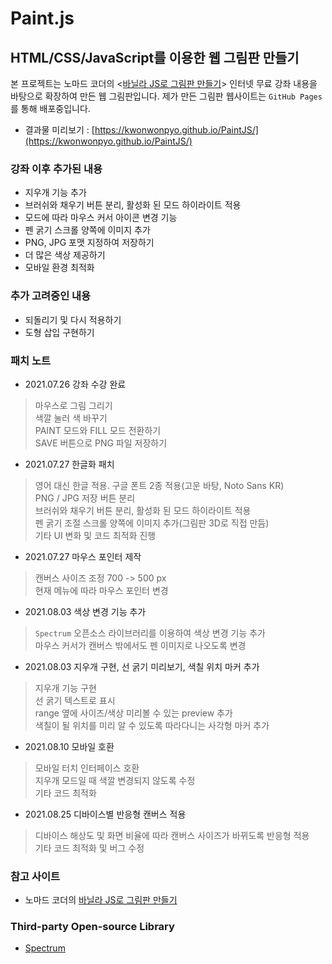 # Paint.js
## HTML/CSS/JavaScript를 이용한 웹 그림판 만들기

본 프로젝트는 노마드 코더의 <[바닐라 JS로 그림판 만들기](https://nomadcoders.co/javascript-for-beginners-2)> 인터넷 무료 강좌 내용을 바탕으로 확장하여 만든 웹 그림판입니다.
제가 만든 그림판 웹사이트는 `GitHub Pages`를 통해 배포중입니다. 

- 결과물 미리보기 : [https://kwonwonpyo.github.io/PaintJS/](https://kwonwonpyo.github.io/PaintJS/)

### 강좌 이후 추가된 내용

- 지우개 기능 추가
- 브러쉬와 채우기 버튼 분리, 활성화 된 모드 하이라이트 적용
- 모드에 따라 마우스 커서 아이콘 변경 기능
- 펜 굵기 스크롤 양쪽에 이미지 추가
- PNG, JPG 포맷 지정하여 저장하기
- 더 많은 색상 제공하기
- 모바일 환경 최적화

### 추가 고려중인 내용

- 되돌리기 및 다시 적용하기
- 도형 삽입 구현하기

### 패치 노트

- 2021.07.26 강좌 수강 완료 
> 마우스로 그림 그리기\
> 색깔 눌러 색 바꾸기\
> PAINT 모드와 FILL 모드 전환하기\
> SAVE 버튼으로 PNG 파일 저장하기

- 2021.07.27 한글화 패치
> 영어 대신 한글 적용. 구글 폰트 2종 적용(고운 바탕, Noto Sans KR)\
> PNG / JPG 저장 버튼 분리\
> 브러쉬와 채우기 버튼 분리, 활성화 된 모드 하이라이트 적용\
> 펜 굵기 조절 스크롤 양쪽에 이미지 추가(그림판 3D로 직접 만듬)\
> 기타 UI 변화 및 코드 최적화 진행

- 2021.07.27 마우스 포인터 제작
> 캔버스 사이즈 조정 700 -> 500 px\
> 현재 메뉴에 따라 마우스 포인터 변경

- 2021.08.03 색상 변경 기능 추가
> `Spectrum` 오픈소스 라이브러리를 이용하여 색상 변경 기능 추가\
> 마우스 커서가 캔버스 밖에서도 펜 이미지로 나오도록 변경

- 2021.08.03 지우개 구현, 선 굵기 미리보기, 색칠 위치 마커 추가
> 지우개 기능 구현\
> 선 굵기 텍스트로 표시\
> range 옆에 사이즈/색상 미리볼 수 있는 preview 추가\
> 색칠이 될 위치를 미리 알 수 있도록 따라다니는 사각형 마커 추가

- 2021.08.10 모바일 호환
> 모바일 터치 인터페이스 호환\
> 지우개 모드일 때 색깔 변경되지 않도록 수정\
> 기타 코드 최적화

- 2021.08.25 디바이스별 반응형 캔버스 적용
> 디바이스 해상도 및 화면 비율에 따라 캔버스 사이즈가 바뀌도록 반응형 적용\
> 기타 코드 최적화 및 버그 수정

### 참고 사이트

- 노마드 코더의 [바닐라 JS로 그림판 만들기](https://nomadcoders.co/javascript-for-beginners-2)

### Third-party Open-source Library

- [Spectrum](https://github.com/seballot/spectrum)
